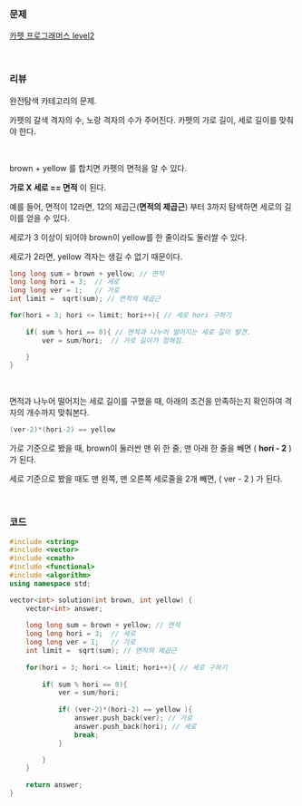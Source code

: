 ### 문제

[카펫 프로그래머스 level2](https://programmers.co.kr/learn/courses/30/lessons/42842)

</br>

### 리뷰

완전탐색 카테고리의 문제. 

카펫의 갈색 격자의 수, 노랑 격자의 수가 주어진다. 카펫의 가로 길이, 세로 길이를 맞춰야 한다. 

</br>

brown + yellow 를 합치면 카펫의 면적을 알 수 있다. 

**가로 X 세로 == 면적** 이 된다. 

예를 들어, 면적이 12라면,  12의 제곱근(**면적의 제곱근**) 부터 3까지 탐색하면 세로의 길이를 얻을 수 있다. 

세로가 3 이상이 되어야 brown이 yellow를 한 줄이라도 둘러쌀 수 있다. 

세로가 2라면, yellow 격자는 생길 수 없기 때문이다. 

```c++
long long sum = brown + yellow; // 면적 
long long hori = 3;  // 세로
long long ver = 1;   // 가로 
int limit =  sqrt(sum); // 면적의 제곱근 

for(hori = 3; hori <= limit; hori++){ // 세로 hori 구하기 
	
	if( sum % hori == 0){ // 면적과 나누어 떨어지는 세로 길이 발견.
		ver = sum/hori;  // 가로 길이가 정해짐.

	}
}
```
</br>

면적과 나누어 떨어지는 세로 길이를 구했을 때, 아래의 조건을 만족하는지 확인하여 격자의 개수까지 맞춰본다. 

```c++
(ver-2)*(hori-2) == yellow  
```

가로 기준으로 봤을 때, brown이 둘러싼 맨 위 한 줄, 맨 아래 한 줄을 빼면 (  **hori - 2** ) 가 된다. 

세로 기준으로 봤을 때도 맨 왼쪽, 맨 오른쪽 세로줄을 2개 빼면, ( ver - 2 )  가 된다. 

</br>

### 코드 

```c++
#include <string>
#include <vector>
#include <cmath>
#include <functional>
#include <algorithm> 
using namespace std;

vector<int> solution(int brown, int yellow) {
    vector<int> answer;
    
    long long sum = brown + yellow; // 면적 
    long long hori = 3;  // 세로
    long long ver = 1;   // 가로 
    int limit =  sqrt(sum); // 면적의 제곱근 
    
    for(hori = 3; hori <= limit; hori++){ // 세로 구하기 
    	
    	if( sum % hori == 0){
    		ver = sum/hori; 
            
            if( (ver-2)*(hori-2) == yellow ){
                answer.push_back(ver); // 가로 
                answer.push_back(hori); // 세로 
                break;                
            }

		}
	}
      
    return answer;
}
```

</br>


